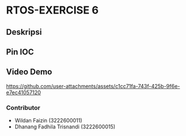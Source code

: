 # RTOS-EXERCISE 6
## Deskripsi
## Pin IOC
## Video Demo
https://github.com/user-attachments/assets/c1cc71fa-743f-425b-9f6e-e7ec41057120
### Contributor
- Wildan Faizin (3222600011)
- Dhanang Fadhila Trisnandi (3222600015)
